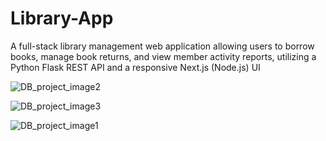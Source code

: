 # Library-App

A full-stack library management web application allowing users to borrow books, manage book returns,
and view member activity reports, utilizing a Python Flask REST API and a responsive Next.js (Node.js) UI

![DB_project_image2](https://github.com/user-attachments/assets/50f03a6e-a831-4e89-94e0-01e0bbecc2d5)

![DB_project_image3](https://github.com/user-attachments/assets/52a190d7-6c3b-4999-b044-d2df22c4bbf4)

![DB_project_image1](https://github.com/user-attachments/assets/b9b3a3be-0904-4ae9-8d75-be686b145fbf)
